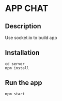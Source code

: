 # APP CHAT

## Description

Use socket.io to build app

## Installation
```
cd server
npm install
```
## Run the app
```
npm start
```
